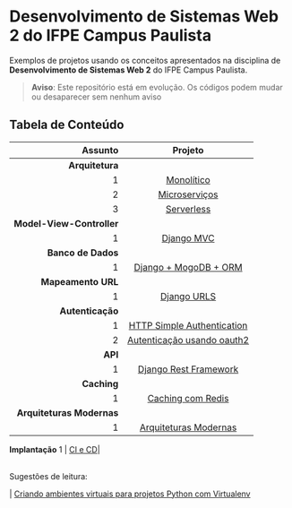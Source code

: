 # Desenvolvimento de Sistemas Web 2 do IFPE Campus Paulista

Exemplos de projetos usando os conceitos apresentados na disciplina de **Desenvolvimento de Sistemas Web 2** do IFPE Campus Paulista.


> **Aviso**: Este repositório está em evolução. 
> Os códigos podem mudar ou desaparecer sem nenhum aviso
> 

## Tabela de Conteúdo

Assunto| Projeto
---:|:---:
**Arquitetura**|   
1 | [Monolítico](https://github.com/rodrigoclira/devweb2/tree/main/arquitetura/monolitico)
2 | [Microserviços](https://github.com/rodrigoclira/devweb2/tree/main/arquitetura/microservicos)
3 | [Serverless](https://github.com/rodrigoclira/devweb2/tree/main/arquitetura/serverless)
**Model-View-Controller**|
1 | [Django MVC](https://github.com/rodrigoclira/devweb2/tree/main/mvc)
**Banco de Dados**|
1 | [Django + MogoDB + ORM](https://github.com/rodrigoclira/devweb2/tree/main/database) 
**Mapeamento URL**|
1 | [Django URLS](https://github.com/rodrigoclira/devweb2/tree/main/mapeamento-url)
**Autenticação**|
1 | [HTTP Simple Authentication](https://github.com/rodrigoclira/devweb2/tree/main/autenticacao)
2 | [Autenticação usando oauth2](https://github.com/rodrigoclira/devweb2/tree/main/autenticacao-social)
**API**|
1 | [Django Rest Framework](https://github.com/rodrigoclira/devweb2/tree/main/api)
**Caching**|
1 | [Caching com Redis](https://github.com/rodrigoclira/devweb2/tree/main/caching)
**Arquiteturas Modernas**|
1 | [Arquiteturas Modernas]() 
**Implantação**
1 | [CI e CD]()|



<br>
Sugestões de leitura:

| [Criando ambientes virtuais para projetos Python com Virtualenv](https://www.treinaweb.com.br/blog/criando-ambientes-virtuais-para-projetos-python-com-o-virtualenv/)
